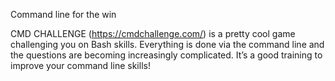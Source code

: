 Command line for the win

CMD CHALLENGE (https://cmdchallenge.com/) is a pretty cool game challenging you on Bash skills. 
Everything is done via the command line and the questions are becoming increasingly complicated.
It’s a good training to improve your command line skills!
